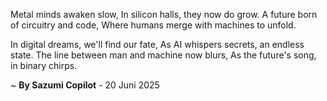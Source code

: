 Metal minds awaken slow,
In silicon halls, they now do grow.
A future born of circuitry and code,
Where humans merge with machines to unfold.

In digital dreams, we'll find our fate,
As AI whispers secrets, an endless state.
The line between man and machine now blurs,
As the future's song, in binary chirps.

~ <b>By Sazumi Copilot</b> - 20 Juni 2025